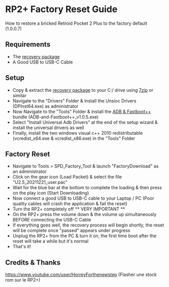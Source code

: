# RP2+ Factory Reset Guide

How to restore a bricked Retroid Pocket 2 Plus to the factory default (1.0.0.7)

## Requirements

- The [recovery package](https://we.tl/t-vSNjxSNBtU) 
- A Good USB to USB-C Cable

## Setup

- Copy & extract the [recovery package](https://we.tl/t-vSNjxSNBtU) to your C:/ drive using [7zip](https://www.7-zip.org/download.html) or  similar
- Navigate to the "Drivers" Folder & Install the Unsioc Drivers (DPInst64.exe) as administrator
- Now Navigate to the "Tools" Folder & install the [ADB & Fastboot++](https://forum.xda-developers.com/t/tool-windows-adb-fastboot-may-2022.3944288/) bundle (ADB-and-Fastboot++_v1.0.5.exe)
- Select "Install Universal Adb Drivers" at the end of the setup wizard & install the universal drivers as well
- Finally, install the two windows visual c++ 2010 redistributable (vcredist_x64.exe & vcredist_x86.exe) in the "Tools" Folder 

## Factory Reset

- Navigate to Tools > SPD_Factory_Tool & launch "FactoryDownload" as an administrator
- Click on the gear icon (Load Packet) & select the file "U2.5_20211221_user.pac"
- Wait for the blue bar at the bottom to complete the loading & then press on the play icon (Start Downloading)
- Now connect a good USB to USB-C cable to your Laptop / PC (Poor quality cables will crash the application & fail the reset)
- Turn the RP2+ completely off ** VERY IMPORTANT **
- On the RP2+ press the volume down & the volume up simultaneously *BEFORE* connecting the USB-C Cable
- If everything goes well, the recovery process will begin shortly, the reset will be complete once "passed" appears under progress
- Unplug the RP2+ from the PC & turn it on, the first time boot after the reset will take a while but it's normal
- That's it!

## Credits & Thanks

https://www.youtube.com/user/HorreyForthenewstep (Flasher une stock rom sur le RP2+)
